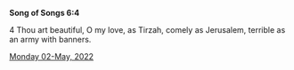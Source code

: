 **Song of Songs 6:4**

4 Thou art beautiful, O my love, as Tirzah, comely as Jerusalem, terrible as an army with banners.

[Monday 02-May, 2022](https://t.me/s/daily_scripture)
